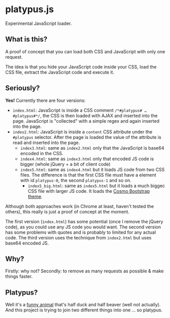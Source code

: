 # platypus.js

Experimental JavaScript loader.

## What is this?
A proof of concept that you can load both CSS and JavaScript with only one request.

The idea is that you hide your JavaScript code inside your CSS, load the CSS file, extract the JavaScript code and execute it.

## Seriously?
**Yes!** Currently there are four versions:

- `index.html`: JavaScript is inside a CSS comment `/*#platypus# … #platypus#*/`, the CSS is then loaded with AJAX and inserted into the page. JavaScript is "collected" with a simple regex and again inserted into the page.
- `index2.html`: JavaScript is inside a `content` CSS attribute under the `#platypus` selector. After the page is loaded the value of the attribute is read and inserted into the page.
  - `index3.html`: same as `index2.html` only that the JavaScript is base64 encoded in the CSS.
  - `index4.html`: same as `index3.html` only that encoded JS code is bigger (whole jQuery + a bit of client code)
  - `index5.html`: same as `index4.html` but it loads JS code from two CSS files. The difference is that the first CSS file must have a element with id `platypus-0`, the second `platypus-1` and so on.
  	- `index5_big.html`: same as `index5.html` but it loads a much biggec CSS file with larger JS code. It loads the [Cosmo Bootstrap theme](http://bootswatch.com/cosmo/).

Although both approaches work (in Chrome at least, haven't tested the others), this really is just a proof of concept at the moment.

The first version (`index.html`) has some potential (once I remove the jQuery code), as you could use any JS code you would want. The second version has some problems with quotes and is probably to limited for any actual code. The third version uses the technique from `index2.html` but uses base64 encoded JS.

## Why?
Firstly: why not? Secondly: to remove as many requests as possible & make things faster.

## Platypus?
Well it's a [funny animal](http://en.wikipedia.org/wiki/Platypus) that's half duck and half beaver (well not actually). And this project is trying to join two different things into one … so platypus.
